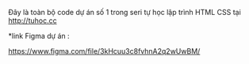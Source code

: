 Đây là toàn bộ code dự án số 1 trong seri tự học lập trình HTML CSS tại http://tuhoc.cc

\*link Figma dự án :

https://www.figma.com/file/3kHcuu3c8fvhnA2q2wUwBM/
